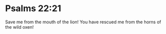 # Psalms 22:21

Save me from the mouth of the lion! You have rescued me from the horns of the wild oxen!
